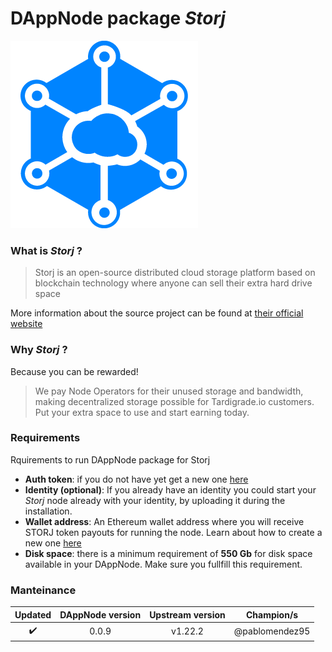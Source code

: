 <!-- :female_detective: Looking for a new champion -->

# DAppNode package _Storj_

<!--DAppNode package logo (could be added with an hyperlink to a youtube video): -->

[![](avatar-min.png)](https://www.youtube.com/watch?v=1RTfUgn69DE&ab_channel=AmandaB.Johnson)

### What is _Storj_ ?

<!--Brief introduction about the source project (official project definition is an option): -->

> Storj is an open-source distributed cloud storage platform based on blockchain technology where anyone can sell their extra hard drive space

More information about the source project can be found at [their official website](https://storj.io/)

### Why _Storj_ ?

<!--What can you do with this package?: -->

Because you can be rewarded!

> We pay Node Operators for their unused storage and bandwidth, making decentralized storage possible for Tardigrade.io customers. Put your extra space to use and start earning today.

### Requirements

Rquirements to run DAppNode package for Storj

<!--Requirements to run the dappnode package in a list: -->

- **Auth token**: if you do not have yet get a new one [here](https://registration.storj.io/)
- **Identity (optional)**: If you already have an identity you could start your _Storj_ node already with your identity, by uploading it during the installation.
- **Wallet address**: An Ethereum wallet address where you will receive STORJ token payouts for running the node. Learn about how to create a new one [here](https://support.storj.io/hc/en-us/articles/360026611692-How-do-I-hold-STORJ-What-is-a-valid-address-or-compatible-wallet-)
- **Disk space**: there is a minimum requirement of **550 Gb** for disk space available in your DAppNode. Make sure you fullfill this requirement.

### Manteinance

<!--Table with champion/s mantainers, versions and update status -->
<!--UPDATED: :x: OR :heavy_check_mark: -->

|      Updated       | DAppNode version | Upstream version |   Champion/s   |
| :----------------: | :--------------: | :--------------: | :------------: |
| :heavy_check_mark: |      0.0.9       |     v1.22.2      | @pablomendez95 |
